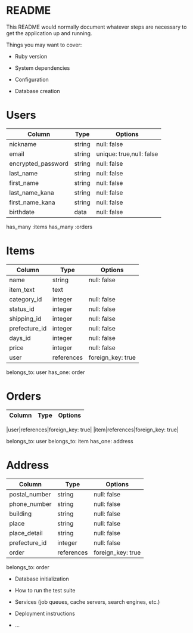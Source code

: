 # README

This README would normally document whatever steps are necessary to get the
application up and running.

Things you may want to cover:

* Ruby version

* System dependencies

* Configuration

* Database creation
# Users
|Column|Type|Options|
|------|----|-------|
|nickname|string|null: false|
|email|string|unique: true,null: false|
|encrypted_password|string|null: false|
|last_name|string|null: false|
|first_name|string|null: false|
|last_name_kana|string|null: false|
|first_name_kana|string|null: false|
|birthdate|data|null: false|
has_many :items
has_many :orders



# Items
|Column|Type|Options|
|------|----|-------|
|name|string|null: false|
|item_text|text|
|category_id|integer|null: false|
|status_id|integer|null: false|
|shipping_id|integer|null: false|
|prefecture_id|integer|null: false|
|days_id|integer|null: false|
|price|integer|null: false|
|user|references|foreign_key: true|

belongs_to: user
has_one: order
    
  # Orders
|Column|Type|Options|
|------|----|-------|

|user|references|foreign_key: true|
|item|references|foreign_key: true|

belongs_to: user
belongs_to: item
has_one: address

  # Address

|Column|Type|Options|
|------|----|-------|
|postal_number|string|null: false|
|phone_number|string|null: false|
|building|string|null: false|null: false|
|place|string|null: false|
|place_detail|string|null: false|
|prefecture_id|integer|null: false|
|order|references|foreign_key: true|

belongs_to: order
      
* Database initialization

* How to run the test suite

* Services (job queues, cache servers, search engines, etc.)

* Deployment instructions

* ...
